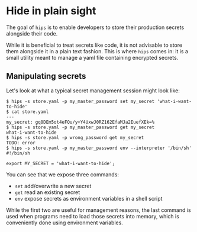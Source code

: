# **H**ide **i**n **p**lain **s**ight

The goal of `hips` is to enable developers to store their production secrets
alongside their code.

While it is beneficial to treat secrets like code, it is not advisable to store
them alongside it in a plain text fashion. This is where `hips` comes in: it is
a small utility meant to manage a yaml file containing encrypted secrets.

## Manipulating secrets

Let's look at what a typical secret management session might look like:

```
$ hips -s store.yaml -p my_master_password set my_secret 'what-i-want-to-hide'
$ cat store.yaml
---
my_secret: gq8DEm5ot4eFQu/y+Y4UxwJ0RZ162EfaMJa2EuefXEk=%
$ hips -s store.yaml -p my_master_password get my_secret
what-i-want-to-hide
$ hips -s store.yaml -p wrong_password get my_secret
TODO: error
$ hips -s store.yaml -p my_master_password env --interpreter '/bin/sh'
#!/bin/sh

export MY_SECRET = 'what-i-want-to-hide';
```

You can see that we expose three commands:

 - `set` add/overwrite a new secret
 - `get` read an existing secret
 - `env` expose secrets as environment variables in a shell script

While the first two are useful for management reasons, the last command is used
when programs need to load those secrets into memory, which is conveniently
done using environment variables.
